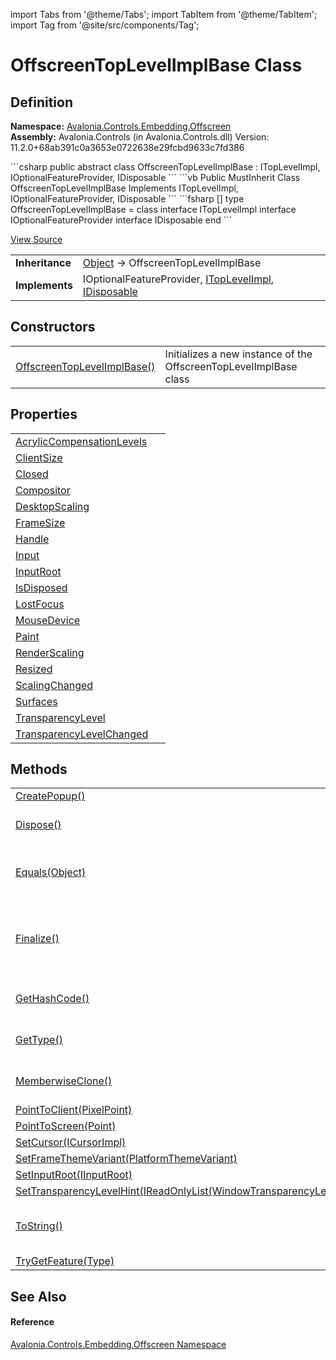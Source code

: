 import Tabs from '@theme/Tabs'; 
import TabItem from '@theme/TabItem'; 
import Tag from '@site/src/components/Tag'; 

# OffscreenTopLevelImplBase Class




## Definition
**Namespace:** <a href="N_Avalonia_Controls_Embedding_Offscreen">Avalonia.Controls.Embedding.Offscreen</a>  
**Assembly:** Avalonia.Controls (in Avalonia.Controls.dll) Version: 11.2.0+68ab391c0a3653e0722638e29fcbd9633c7fd386

<Tabs groupId="api-code-preview">
<TabItem value="csharp" label="C#">
```csharp
public abstract class OffscreenTopLevelImplBase : ITopLevelImpl, 
	IOptionalFeatureProvider, IDisposable
```
</TabItem>
<TabItem value="vb" label="VB">
```vb
Public MustInherit Class OffscreenTopLevelImplBase
	Implements ITopLevelImpl, IOptionalFeatureProvider, IDisposable
```
</TabItem>
<TabItem value="fsharp" label="F#">
```fsharp
[<AbstractClassAttribute>]
type OffscreenTopLevelImplBase = 
    class
        interface ITopLevelImpl
        interface IOptionalFeatureProvider
        interface IDisposable
    end
```
</TabItem>
</Tabs>



<a href="https://github.com/AvaloniaUI/Avalonia/tree/master/srcAvalonia.Controls/Embedding/Offscreen/OffscreenTopLevelImpl.cs" title="View the source code">View Source</a>

<table>
<tr><td><strong>Inheritance</strong></td><td><a href="https://learn.microsoft.com/dotnet/api/system.object" target="_blank" rel="noopener noreferrer">Object</a>  →  OffscreenTopLevelImplBase</td></tr>
<tr><td><strong>Implements</strong></td><td>IOptionalFeatureProvider, <a href="T_Avalonia_Platform_ITopLevelImpl">ITopLevelImpl</a>, <a href="https://learn.microsoft.com/dotnet/api/system.idisposable" target="_blank" rel="noopener noreferrer">IDisposable</a></td></tr>
</table>



## Constructors
<table>
<tr>
<td><a href="M_Avalonia_Controls_Embedding_Offscreen_OffscreenTopLevelImplBase__ctor">OffscreenTopLevelImplBase()</a></td>
<td>Initializes a new instance of the OffscreenTopLevelImplBase class</td>
</tr>
</table>

## Properties
<table>
<tr>
<td><a href="P_Avalonia_Controls_Embedding_Offscreen_OffscreenTopLevelImplBase_AcrylicCompensationLevels">AcrylicCompensationLevels</a></td>
<td> </td>
</tr>
<tr>
<td><a href="P_Avalonia_Controls_Embedding_Offscreen_OffscreenTopLevelImplBase_ClientSize">ClientSize</a></td>
<td> </td>
</tr>
<tr>
<td><a href="P_Avalonia_Controls_Embedding_Offscreen_OffscreenTopLevelImplBase_Closed">Closed</a></td>
<td> </td>
</tr>
<tr>
<td><a href="P_Avalonia_Controls_Embedding_Offscreen_OffscreenTopLevelImplBase_Compositor">Compositor</a></td>
<td> </td>
</tr>
<tr>
<td><a href="P_Avalonia_Controls_Embedding_Offscreen_OffscreenTopLevelImplBase_DesktopScaling">DesktopScaling</a></td>
<td> </td>
</tr>
<tr>
<td><a href="P_Avalonia_Controls_Embedding_Offscreen_OffscreenTopLevelImplBase_FrameSize">FrameSize</a></td>
<td> </td>
</tr>
<tr>
<td><a href="P_Avalonia_Controls_Embedding_Offscreen_OffscreenTopLevelImplBase_Handle">Handle</a></td>
<td> </td>
</tr>
<tr>
<td><a href="P_Avalonia_Controls_Embedding_Offscreen_OffscreenTopLevelImplBase_Input">Input</a></td>
<td> </td>
</tr>
<tr>
<td><a href="P_Avalonia_Controls_Embedding_Offscreen_OffscreenTopLevelImplBase_InputRoot">InputRoot</a></td>
<td> </td>
</tr>
<tr>
<td><a href="P_Avalonia_Controls_Embedding_Offscreen_OffscreenTopLevelImplBase_IsDisposed">IsDisposed</a></td>
<td> </td>
</tr>
<tr>
<td><a href="P_Avalonia_Controls_Embedding_Offscreen_OffscreenTopLevelImplBase_LostFocus">LostFocus</a></td>
<td> </td>
</tr>
<tr>
<td><a href="P_Avalonia_Controls_Embedding_Offscreen_OffscreenTopLevelImplBase_MouseDevice">MouseDevice</a></td>
<td> </td>
</tr>
<tr>
<td><a href="P_Avalonia_Controls_Embedding_Offscreen_OffscreenTopLevelImplBase_Paint">Paint</a></td>
<td> </td>
</tr>
<tr>
<td><a href="P_Avalonia_Controls_Embedding_Offscreen_OffscreenTopLevelImplBase_RenderScaling">RenderScaling</a></td>
<td> </td>
</tr>
<tr>
<td><a href="P_Avalonia_Controls_Embedding_Offscreen_OffscreenTopLevelImplBase_Resized">Resized</a></td>
<td> </td>
</tr>
<tr>
<td><a href="P_Avalonia_Controls_Embedding_Offscreen_OffscreenTopLevelImplBase_ScalingChanged">ScalingChanged</a></td>
<td> </td>
</tr>
<tr>
<td><a href="P_Avalonia_Controls_Embedding_Offscreen_OffscreenTopLevelImplBase_Surfaces">Surfaces</a></td>
<td> </td>
</tr>
<tr>
<td><a href="P_Avalonia_Controls_Embedding_Offscreen_OffscreenTopLevelImplBase_TransparencyLevel">TransparencyLevel</a></td>
<td> </td>
</tr>
<tr>
<td><a href="P_Avalonia_Controls_Embedding_Offscreen_OffscreenTopLevelImplBase_TransparencyLevelChanged">TransparencyLevelChanged</a></td>
<td> </td>
</tr>
</table>

## Methods
<table>
<tr>
<td><a href="M_Avalonia_Controls_Embedding_Offscreen_OffscreenTopLevelImplBase_CreatePopup">CreatePopup()</a></td>
<td> </td>
</tr>
<tr>
<td><a href="M_Avalonia_Controls_Embedding_Offscreen_OffscreenTopLevelImplBase_Dispose">Dispose()</a></td>
<td>Releases all resources used by the OffscreenTopLevelImplBase</td>
</tr>
<tr>
<td><a href="https://learn.microsoft.com/dotnet/api/system.object.equals#system-object-equals(system-object)" target="_blank" rel="noopener noreferrer">Equals(Object)</a></td>
<td>Determines whether the specified object is equal to the current object.<br />(Inherited from <a href="https://learn.microsoft.com/dotnet/api/system.object" target="_blank" rel="noopener noreferrer">Object</a>)</td>
</tr>
<tr>
<td><a href="https://learn.microsoft.com/dotnet/api/system.object.finalize" target="_blank" rel="noopener noreferrer">Finalize()</a></td>
<td>Allows an object to try to free resources and perform other cleanup operations before it is reclaimed by garbage collection.<br />(Inherited from <a href="https://learn.microsoft.com/dotnet/api/system.object" target="_blank" rel="noopener noreferrer">Object</a>)</td>
</tr>
<tr>
<td><a href="https://learn.microsoft.com/dotnet/api/system.object.gethashcode" target="_blank" rel="noopener noreferrer">GetHashCode()</a></td>
<td>Serves as the default hash function.<br />(Inherited from <a href="https://learn.microsoft.com/dotnet/api/system.object" target="_blank" rel="noopener noreferrer">Object</a>)</td>
</tr>
<tr>
<td><a href="https://learn.microsoft.com/dotnet/api/system.object.gettype" target="_blank" rel="noopener noreferrer">GetType()</a></td>
<td>Gets the <a href="https://learn.microsoft.com/dotnet/api/system.type" target="_blank" rel="noopener noreferrer">Type</a> of the current instance.<br />(Inherited from <a href="https://learn.microsoft.com/dotnet/api/system.object" target="_blank" rel="noopener noreferrer">Object</a>)</td>
</tr>
<tr>
<td><a href="https://learn.microsoft.com/dotnet/api/system.object.memberwiseclone" target="_blank" rel="noopener noreferrer">MemberwiseClone()</a></td>
<td>Creates a shallow copy of the current <a href="https://learn.microsoft.com/dotnet/api/system.object" target="_blank" rel="noopener noreferrer">Object</a>.<br />(Inherited from <a href="https://learn.microsoft.com/dotnet/api/system.object" target="_blank" rel="noopener noreferrer">Object</a>)</td>
</tr>
<tr>
<td><a href="M_Avalonia_Controls_Embedding_Offscreen_OffscreenTopLevelImplBase_PointToClient">PointToClient(PixelPoint)</a></td>
<td> </td>
</tr>
<tr>
<td><a href="M_Avalonia_Controls_Embedding_Offscreen_OffscreenTopLevelImplBase_PointToScreen">PointToScreen(Point)</a></td>
<td> </td>
</tr>
<tr>
<td><a href="M_Avalonia_Controls_Embedding_Offscreen_OffscreenTopLevelImplBase_SetCursor">SetCursor(ICursorImpl)</a></td>
<td> </td>
</tr>
<tr>
<td><a href="M_Avalonia_Controls_Embedding_Offscreen_OffscreenTopLevelImplBase_SetFrameThemeVariant">SetFrameThemeVariant(PlatformThemeVariant)</a></td>
<td> </td>
</tr>
<tr>
<td><a href="M_Avalonia_Controls_Embedding_Offscreen_OffscreenTopLevelImplBase_SetInputRoot">SetInputRoot(IInputRoot)</a></td>
<td> </td>
</tr>
<tr>
<td><a href="M_Avalonia_Controls_Embedding_Offscreen_OffscreenTopLevelImplBase_SetTransparencyLevelHint">SetTransparencyLevelHint(IReadOnlyList(WindowTransparencyLevel))</a></td>
<td> </td>
</tr>
<tr>
<td><a href="https://learn.microsoft.com/dotnet/api/system.object.tostring" target="_blank" rel="noopener noreferrer">ToString()</a></td>
<td>Returns a string that represents the current object.<br />(Inherited from <a href="https://learn.microsoft.com/dotnet/api/system.object" target="_blank" rel="noopener noreferrer">Object</a>)</td>
</tr>
<tr>
<td><a href="M_Avalonia_Controls_Embedding_Offscreen_OffscreenTopLevelImplBase_TryGetFeature">TryGetFeature(Type)</a></td>
<td> </td>
</tr>
</table>

## See Also


#### Reference
<a href="N_Avalonia_Controls_Embedding_Offscreen">Avalonia.Controls.Embedding.Offscreen Namespace</a>  
